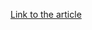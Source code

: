 [Link to the article](https://www.akamai.com/blog/security/ddos-chart-toppers-bps-pps-and-rps-greatest-hits)

